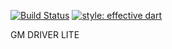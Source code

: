 [![Build Status](https://app.bitrise.io/app/5905e6cb0a830d5f/status.svg?token=hVa033InYwtRV9a3OoPgng&branch=main)](https://app.bitrise.io/app/5905e6cb0a830d5f)
[![style: effective dart](https://img.shields.io/badge/style-effective_dart-40c4ff.svg)](https://github.com/tenhobi/effective_dart)

GM DRIVER LITE